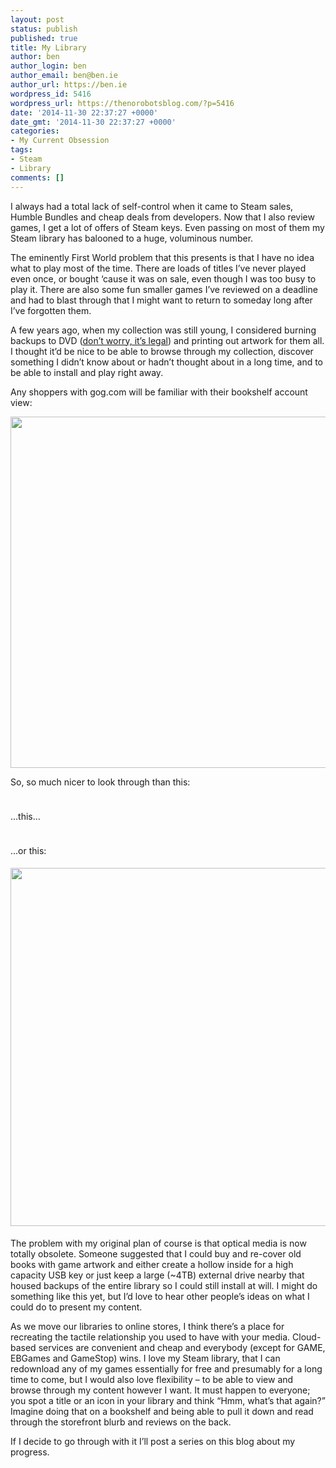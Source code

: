 ```yaml
---
layout: post
status: publish
published: true
title: My Library
author: ben
author_login: ben
author_email: ben@ben.ie
author_url: https://ben.ie
wordpress_id: 5416
wordpress_url: https://thenorobotsblog.com/?p=5416
date: '2014-11-30 22:37:27 +0000'
date_gmt: '2014-11-30 22:37:27 +0000'
categories:
- My Current Obsession
tags:
- Steam
- Library
comments: []
---
```

<p>I always had a total lack of self-control when it came to Steam sales, Humble Bundles and cheap deals from developers. Now that I also review games, I get a lot of offers of Steam keys. Even passing on most of them my Steam library has balooned to a huge, voluminous number.</p>
<p>The eminently First World problem that this presents is that I have no idea what to play most of the time. There are loads of titles I’ve never played even once, or bought ‘cause it was on sale, even though I was too busy to play it. There are also some fun smaller games I’ve reviewed on a deadline and had to blast through that I might want to return to someday long after I’ve forgotten them.</p>
<p>A few years ago, when my collection was still young, I considered burning backups to DVD (<a href="https://support.steampowered.com/kb_article.php?ref=8794-yphv-2033" target="_blank">don’t worry, it’s legal</a>) and printing out artwork for them all. I thought it’d be nice to be able to browse through my collection, discover something I didn’t know about or hadn’t thought about in a long time, and to be able to install and play right away.</p>
<p>Any shoppers with gog.com will be familiar with their bookshelf account view:</p>
<p><img style="max-height: none; max-width: 100%;" src="assets/uploads/norobots/uploads/2014/11/Screenshot2014-11-3022.19.08.png" alt="" width="909" height="562" /></p>
<p>So, so much nicer to look through than this:</p>
<p><img style="margin-top: 5px; margin-right: 5px; margin-bottom: 5px; max-height: none; max-width: 100%;" src="assets/uploads/norobots/uploads/2014/11/ScreenShot2014-11-30at22.21.03.png" alt="" data-position="3" /></p>
<p>…this…</p>
<p><img style="margin-top: 5px; margin-right: 5px; margin-bottom: 5px; max-height: none; max-width: 100%;" src="assets/uploads/norobots/uploads/2014/11/ScreenShot2014-11-30at22.21.23.png" alt="" data-position="3" /></p>
<p>…or this:</p>
<p><img style="margin-top: 5px; margin-right: 5px; margin-bottom: 5px; max-height: none; max-width: 100%;" src="assets/uploads/norobots/uploads/2014/11/ScreenShot2014-11-30at22.21.51.png" alt="" width="1193" height="573" data-position="3" /></p>
<p>The problem with my original plan of course is that optical media is now totally obsolete. Someone suggested that I could buy and re-cover old books with game artwork and either create a hollow inside for a high capacity USB key or just keep a large (~4TB) external drive nearby that housed backups of the entire library so I could still install at will. I might do something like this yet, but I’d love to hear other people’s ideas on what I could do to present my content.</p>
<p>As we move our libraries to online stores, I think there’s a place for recreating the tactile relationship you used to have with your media. Cloud-based services are convenient and cheap and everybody (except for GAME, EBGames and GameStop) wins. I love my Steam library, that I can redownload any of my games essentially for free and presumably for a long time to come, but I would also love flexibility – to be able to view and browse through my content however I want. It must happen to everyone; you spot a title or an icon in your library and think “Hmm, what’s that again?” Imagine doing that on a bookshelf and being able to pull it down and read through the storefront blurb and reviews on the back.</p>
<p>If I decide to go through with it I’ll post a series on this blog about my progress.</p>
